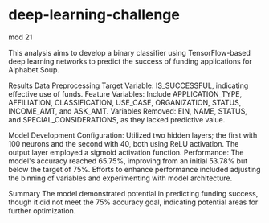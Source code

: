 # deep-learning-challenge
mod 21

This analysis aims to develop a binary classifier using TensorFlow-based deep learning networks to predict the success of funding applications for Alphabet Soup.

Results
Data Preprocessing
Target Variable: IS_SUCCESSFUL, indicating effective use of funds.
Feature Variables: Include APPLICATION_TYPE, AFFILIATION, CLASSIFICATION, USE_CASE, ORGANIZATION, STATUS, INCOME_AMT, and ASK_AMT.
Variables Removed: EIN, NAME, STATUS, and SPECIAL_CONSIDERATIONS, as they lacked predictive value.

Model Development
Configuration: Utilized two hidden layers; the first with 100 neurons and the second with 40, both using ReLU activation. The output layer employed a sigmoid activation function.
Performance: The model's accuracy reached 65.75%, improving from an initial 53.78% but below the target of 75%. Efforts to enhance performance included adjusting the binning of variables and experimenting with model architecture.

Summary
The model demonstrated potential in predicting funding success, though it did not meet the 75% accuracy goal, indicating potential areas for further optimization.
